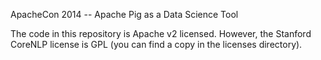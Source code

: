 ApacheCon 2014 -- Apache Pig as a Data Science Tool

The code in this repository is Apache v2 licensed.  However, the
Stanford CoreNLP license is GPL (you can find a copy in the licenses
directory).


